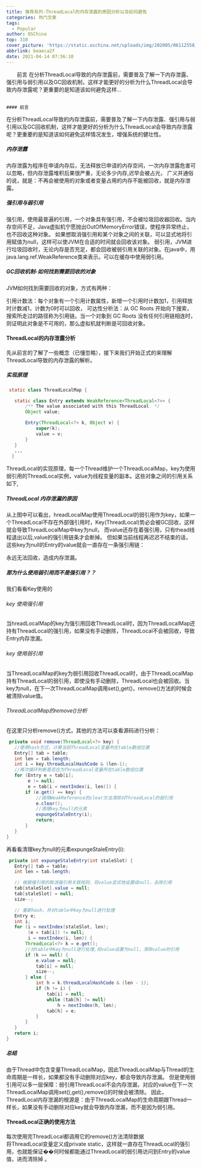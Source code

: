```yaml
---
title: 推荐系列-ThreadLocal的内存泄露的原因分析以及如何避免
categories: 热门文章
tags:
  - Popular
author: OSChina
top: 310
cover_picture: 'https://static.oschina.net/uploads/img/202005/06112558_Zmzf.jpg'
abbrlink: beaeca2f
date: 2021-04-14 07:56:10
---
```


&emsp;&emsp;前言 在分析ThreadLocal导致的内存泄露前，需要普及了解一下内存泄露、强引用与弱引用以及GC回收机制，这样才能更好的分析为什么ThreadLocal会导致内存泄露呢？更重要的是知道该如何避免这样...
<!-- more -->

                                                                                                                                                                                        #### 前言 
在分析ThreadLocal导致的内存泄露前，需要普及了解一下内存泄露、强引用与弱引用以及GC回收机制，这样才能更好的分析为什么ThreadLocal会导致内存泄露呢？更重要的是知道该如何避免这样情况发生，增强系统的健壮性。 
##### 内存泄露 
内存泄露为程序在申请内存后，无法释放已申请的内存空间，一次内存泄露危害可以忽略，但内存泄露堆积后果很严重，无论多少内存,迟早会被占光， 
广义并通俗的说，就是：不再会被使用的对象或者变量占用的内存不能被回收，就是内存泄露。 
##### 强引用与弱引用 
强引用，使用最普遍的引用，一个对象具有强引用，不会被垃圾回收器回收。当内存空间不足，Java虚拟机宁愿抛出OutOfMemoryError错误，使程序异常终止，也不回收这种对象。 
如果想取消强引用和某个对象之间的关联，可以显式地将引用赋值为null，这样可以使JVM在合适的时间就会回收该对象。 
弱引用，JVM进行垃圾回收时，无论内存是否充足，都会回收被弱引用关联的对象。在java中，用java.lang.ref.WeakReference类来表示。可以在缓存中使用弱引用。 
##### GC回收机制-如何找到需要回收的对象 
JVM如何找到需要回收的对象，方式有两种： 
 
 引用计数法：每个对象有一个引用计数属性，新增一个引用时计数加1，引用释放时计数减1，计数为0时可以回收， 
 可达性分析法：从 GC Roots 开始向下搜索，搜索所走过的路径称为引用链。当一个对象到 GC Roots 没有任何引用链相连时，则证明此对象是不可用的，那么虚拟机就判断是可回收对象。 
 
 
#### ThreadLocal的内存泄露分析 
先从前言的了解了一些概念（已懂忽略），接下来我们开始正式的来理解ThreadLocal导致的内存泄露的解析。 
##### 实现原理 
 ```java 
  static class ThreadLocalMap {

    static class Entry extends WeakReference<ThreadLocal<?>> {
        /** The value associated with this ThreadLocal. */
        Object value;

        Entry(ThreadLocal<?> k, Object v) {
            super(k);
            value = v;
        }
    }
    ...
   }

  ```  
ThreadLocal的实现原理，每一个Thread维护一个ThreadLocalMap，key为使用弱引用的ThreadLocal实例，value为线程变量的副本。这些对象之间的引用关系如下, 
 
 
##### ThreadLocal 内存泄漏的原因 
从上图中可以看出，hreadLocalMap使用ThreadLocal的弱引用作为key，如果一个ThreadLocal不存在外部强引用时，Key(ThreadLocal)势必会被GC回收，这样就会导致ThreadLocalMap中key为null， 而value还存在着强引用，只有thead线程退出以后,value的强引用链条才会断掉。 
但如果当前线程再迟迟不结束的话，这些key为null的Entry的value就会一直存在一条强引用链： 
 
永远无法回收，造成内存泄漏。 
##### 那为什么使用弱引用而不是强引用？？ 
我们看看Key使用的 
###### key 使用强引用 
当hreadLocalMap的key为强引用回收ThreadLocal时，因为ThreadLocalMap还持有ThreadLocal的强引用，如果没有手动删除，ThreadLocal不会被回收，导致Entry内存泄漏。 
###### key 使用弱引用 
当ThreadLocalMap的key为弱引用回收ThreadLocal时，由于ThreadLocalMap持有ThreadLocal的弱引用，即使没有手动删除，ThreadLocal也会被回收。当key为null，在下一次ThreadLocalMap调用set(),get()，remove()方法的时候会被清除value值。 
###### ThreadLocalMap的remove()分析 
在这里只分析remove()方式，其他的方法可以查看源码进行分析： 
 ```java 
  private void remove(ThreadLocal<?> key) {
    //使用hash方式，计算当前ThreadLocal变量所在table数组位置
    Entry[] tab = table;
    int len = tab.length;
    int i = key.threadLocalHashCode & (len-1);
    //再次循环判断是否在为ThreadLocal变量所在table数组位置
    for (Entry e = tab[i];
         e != null;
         e = tab[i = nextIndex(i, len)]) {
        if (e.get() == key) {
            //调用WeakReference的clear方法清除对ThreadLocal的弱引用
            e.clear();
            //清理key为null的元素
            expungeStaleEntry(i);
            return;
        }
    }
}

  ```  
再看看清理key为null的元素expungeStaleEntry(i): 
 ```java 
  private int expungeStaleEntry(int staleSlot) {
    Entry[] tab = table;
    int len = tab.length;

    // 根据强引用的取消强引用关联规则，将value显式地设置成null，去除引用
    tab[staleSlot].value = null;
    tab[staleSlot] = null;
    size--;

    // 重新hash，并对table中key为null进行处理
    Entry e;
    int i;
    for (i = nextIndex(staleSlot, len);
         (e = tab[i]) != null;
         i = nextIndex(i, len)) {
        ThreadLocal<?> k = e.get();
        //对table中key为null进行处理,将value设置为null，清除value的引用
        if (k == null) {
            e.value = null;
            tab[i] = null;
            size--;
        } else {
            int h = k.threadLocalHashCode & (len - 1);
            if (h != i) {
                tab[i] = null;
                while (tab[h] != null)
                    h = nextIndex(h, len);
                tab[h] = e;
            }
        }
    }
    return i;
}

  ```  
##### 总结 
由于Thread中包含变量ThreadLocalMap，因此ThreadLocalMap与Thread的生命周期是一样长，如果都没有手动删除对应key，都会导致内存泄漏。 
但是使用弱引用可以多一层保障：弱引用ThreadLocal不会内存泄漏，对应的value在下一次ThreadLocalMap调用set(),get(),remove()的时候会被清除。 
因此，ThreadLocal内存泄漏的根源是：由于ThreadLocalMap的生命周期跟Thread一样长，如果没有手动删除对应key就会导致内存泄漏，而不是因为弱引用。 
#### ThreadLocal正确的使用方法 
 
  每次使用完ThreadLocal都调用它的remove()方法清除数据  
  将ThreadLocal变量定义成private static，这样就一直存在ThreadLocal的强引用，也就能保证��何时候都能通过ThreadLocal的弱引用访问到Entry的value值，进而清除掉 。  
 

                                        
